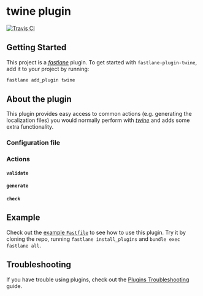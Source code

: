 # twine plugin

[![Travis CI](https://img.shields.io/travis/jonasrottmann/fastlane-plugin-twine.svg?style=flat)](https://travis-ci.org/jonasrottmann/fastlane-plugin-twine)

## Getting Started

This project is a [_fastlane_](https://github.com/fastlane/fastlane) plugin. To get started with `fastlane-plugin-twine`, add it to your project by running:

```bash
fastlane add_plugin twine
```

## About the plugin

This plugin provides easy access to common actions (e.g. generating the localization files) you would normally perform with [_twine_](https://github.com/scelis/twine) and adds some extra functionality.

### Configuration file

### Actions

#### `validate`

#### `generate`

#### `check`


## Example

Check out the [example `Fastfile`](fastlane/Fastfile) to see how to use this plugin. Try it by cloning the repo, running `fastlane install_plugins` and `bundle exec fastlane all`.

## Troubleshooting

If you have trouble using plugins, check out the [Plugins Troubleshooting](https://docs.fastlane.tools/plugins/plugins-troubleshooting/) guide.
